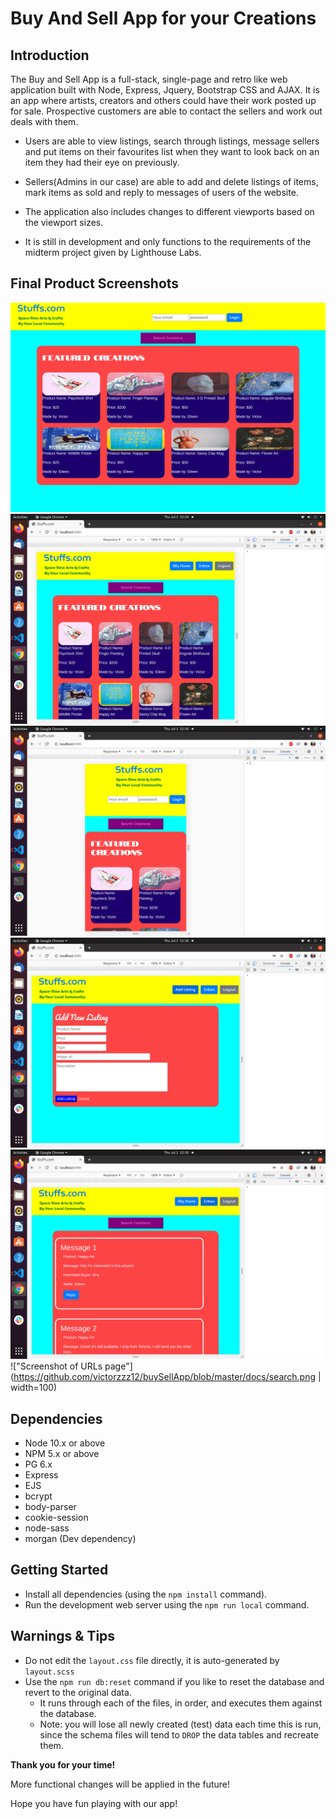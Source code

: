 Buy And Sell App for your Creations
=========
## Introduction

The Buy and Sell App is a full-stack, single-page and retro like web application built with Node, Express, Jquery, Bootstrap CSS and AJAX. It is an app where artists, creators and others could have their work posted up for sale. Prospective customers are able to contact the sellers and work out deals with them.

- Users are able to view listings, search through listings, message sellers and put items on their favourites list when they want to look back on an item they had their eye on previously.

- Sellers(Admins in our case) are able to add and delete listings of items, mark items as sold and reply to messages of users of the website.

- The application also includes changes to different viewports based on the viewport sizes.

- It is still in development and only functions to the requirements of the midterm project given by Lighthouse Labs.

## Final Product Screenshots

!["Screenshot of URLs page"](https://github.com/victorzzz12/buySellApp/blob/master/docs/full-view.png)
!["Screenshot of URLs page"](https://github.com/victorzzz12/buySellApp/blob/master/docs/medium-view.png)
!["Screenshot of URLs page"](https://github.com/victorzzz12/buySellApp/blob/master/docs/small-view.png)
!["Screenshot of URLs page"](https://github.com/victorzzz12/buySellApp/blob/master/docs/add-listing.png)
!["Screenshot of URLs page"](https://github.com/victorzzz12/buySellApp/blob/master/docs/messages.png)
!["Screenshot of URLs page"](https://github.com/victorzzz12/buySellApp/blob/master/docs/search.png | width=100)

## Dependencies

- Node 10.x or above
- NPM 5.x or above
- PG 6.x
- Express
- EJS
- bcrypt
- body-parser
- cookie-session
- node-sass
- morgan (Dev dependency)

## Getting Started

- Install all dependencies (using the `npm install` command).
- Run the development web server using the `npm run local` command.

## Warnings & Tips

- Do not edit the `layout.css` file directly, it is auto-generated by `layout.scss`
- Use the `npm run db:reset` command if you like to reset the database and revert to the original data. 
  - It runs through each of the files, in order, and executes them against the database. 
  - Note: you will lose all newly created (test) data each time this is run, since the schema files will tend to `DROP` the data tables and recreate them.


**Thank you for your time!**

More functional changes will be applied in the future!

Hope you have fun playing with our app!
